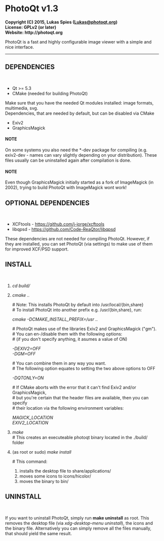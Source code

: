 # PhotoQt v1.3  
__Copyright (C) 2015, Lukas Spies (Lukas@photoqt.org)  
License: GPLv2 (or later)  
Website: http://photoqt.org__

PhotoQt is a fast and highly configurable image viewer with a simple and nice interface.

***************

## DEPENDENCIES  
<br>

- Qt >= 5.3
- CMake (needed for building PhotoQt)

Make sure that you have the needed Qt modules installed: image formats, multimedia, svg.  
Dependencies, that are needed by default, but can be disabled via CMake  

- Exiv2  
- GraphicsMagick

#### NOTE

On some systems you also need the *-dev package for compiling (e.g. exiv2-dev - names can vary slightly depending on your distribution). These files usually can be uninstalled again after compilation is done.

#### NOTE

Even though GraphicsMagick initially started as a fork of ImageMagick (in 2002), trying to build PhotoQt with ImageMagick wont work!

## OPTIONAL DEPENDENCIES
<br>

- XCFtools - https://github.com/j-jorge/xcftools  
- libqpsd - https://github.com/Code-ReaQtor/libqpsd

These dependencies are not needed for compiling PhotoQt. However, if they are installed, you can set PhotoQt (via settings) to make use of them for improved XCF/PSD support.
  
## INSTALL 
<br> 

1. _cd build/_

2. _cmake .._

	 \# Note: This installs PhotoQt by default into /usr/local/{bin,share}  
	 \# To install PhotoQt into another prefix e.g. /usr/{bin,share}, run:

    _cmake -DCMAKE\_INSTALL\_PREFIX=/usr .._

	 \# PhotoQt makes use of the libraries Exiv2 and GraphicsMagick ("gm").   
	 \# You can en-/disable them with the following options:  
	 \# (if you don't specify anything, it asumes a value of ON)

	 _-DEXIV2=OFF_  
	 _-DGM=OFF_

	 \# You can combine them in any way you want.  
	 \# The following option equates to setting the two above options to OFF

	 _-DQTONLY=ON_

	 \# If CMake aborts with the error that it can't find Exiv2 and/or GraphicsMagick,  
	 \# but you're certain that the header files are available, then you can specify  
	 \# their location via the following environment variables:

	 _MAGICK\_LOCATION_  
	 _EXIV2\_LOCATION_

3. _make_  
	 \# This creates an executeable photoqt binary located in the ./build/ folder

4. (as root or sudo) _make install_

	 \# This command:
	 1. installs the desktop file to share/applications/
	 2. moves some icons to icons/hicolor/
	 3. moves the binary to bin/

## UNINSTALL  
<br>

If you want to uninstall PhotoQt, simply run __make uninstall__ as root. This removes the desktop file (via _xdg-desktop-menu uninstall_), the icons and the binary file. Alternatively you can simply remove all the files manually, that should yield the same result.